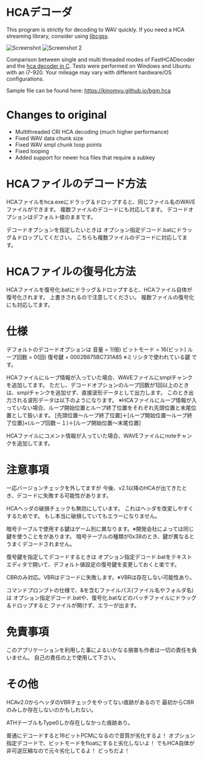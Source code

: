 # HCAデコーダ

This program is strictly for decoding to WAV quickly. If you need a HCA streaming library, consider using [libcgss](https://github.com/hozuki/libcgss).

![Screenshot](https://i.imgur.com/H0olD9Q.png)
![Screenshot 2](https://i.imgur.com/v9kIBmF.png)

Comparison between single and multi threaded modes of FastHCADecoder and the [hca decoder in C](https://github.com/Ishotihadus/hca). Tests were performed on Windows and Ubuntu with an i7-920. Your mileage may vary with different hardware/OS configurations.

Sample file can be found here: https://kinomyu.github.io/bgm.hca

# Changes to original
 - Multithreaded CRI HCA decoding (much higher performance)
 - Fixed WAV data chunk size
 - Fixed WAV smpl chunk loop points
 - Fixed looping
 - Added support for newer hca files that require a subkey

# HCAファイルのデコード方法

  HCAファイルをhca.exeにドラッグ＆ドロップすると、同じファイル名のWAVEファイルができます。
  複数ファイルのデコードにも対応してます。
  デコードオプションはデフォルト値のままです。

  デコードオプションを指定したいときは
  オプション指定デコード.batにドラッグ＆ドロップしてください。
  こちらも複数ファイルのデコードに対応してます。


# HCAファイルの復号化方法

  HCAファイルを復号化.batにドラッグ＆ドロップすると、HCAファイル自体が復号化されます。
  上書きされるので注意してください。
  複数ファイルの復号化にも対応してます。


# 仕様

  デフォルトのデコードオプションは
    音量 = 1(倍)
    ビットモード = 16(ビット)
    ループ回数 = 0(回)
    復号鍵 = 0002B875BC731A85 ※ミリシタで使われている鍵
  です。

  HCAファイルにループ情報が入っていた場合、WAVEファイルにsmplチャンクを追加してます。
  ただし、デコードオプションのループ回数が1回以上のときは、smplチャンクを追加せず、直接波形データとして出力します。
  このとき出力される波形データは以下のようになります。
  ※HCAファイルにループ情報が入っていない場合、ループ開始位置とループ終了位置をそれぞれ先頭位置と末尾位置として扱います。
  [先頭位置～ループ終了位置]＋[ループ開始位置～ループ終了位置]×(ループ回数－１)＋[ループ開始位置～末尾位置]

  HCAファイルにコメント情報が入っていた場合、WAVEファイルにnoteチャンクを追加してます。


# 注意事項

  一応バージョンチェックを外してますが
  今後、v2.1以降のHCAが出てきたとき、デコードに失敗する可能性があります。

  HCAヘッダの破損チェックも無効にしています。
  これはヘッダを改変しやすくするためです。
  もし本当に破損していてもエラーになりません。

  暗号テーブルで使用する鍵はゲーム別に異なります。※開発会社によっては同じ鍵を使うことをがあります。
  暗号テーブルの種類が0x38のとき、鍵が異なるとうまくデコードされません。

  復号鍵を指定してデコードするときは
  オプション指定デコード.batをテキストエディタで開いて、デフォルト値設定の復号鍵を変更しておくと楽です。

  CBRのみ対応。VBRはデコードに失敗します。※VBRは存在しない可能性あり。

  コマンドプロンプトの仕様で、&を含むファイルパス(ファイル名やフォルダ名)は
  オプション指定デコード.batや、復号化.batなどのバッチファイルにドラッグ＆ドロップすると
  ファイルが開けず、エラーが出ます。


# 免責事項

  このアプリケーションを利用した事によるいかなる損害も作者は一切の責任を負いません。
  自己の責任の上で使用して下さい。


# その他

  HCAv2.0からヘッダのVBRチェックをやってない痕跡があるので
  最初からCBRのみしか存在しないのかもしれない。

  ATHテーブルもType0しか存在しなかった痕跡あり。

  普通にデコードすると16ビットPCMになるので音質が劣化するよ！
  オプション指定デコードで、ビットモードをfloatにすると劣化しないよ！
  でもHCA自体が非可逆圧縮なので元々劣化してるよ！
  どっちだよ！

